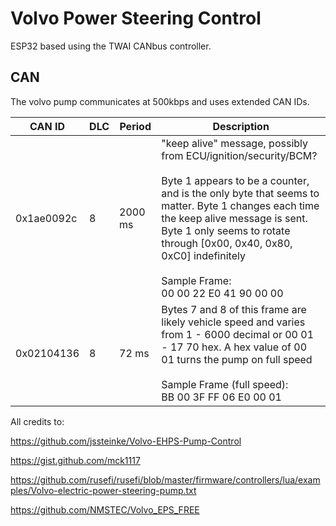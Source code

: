 # Volvo Power Steering Control

ESP32 based using the TWAI CANbus controller.

## CAN

The volvo pump communicates at 500kbps and uses extended CAN IDs.

| CAN ID | DLC | Period | Description |
| ------ | ------------------ | ------ | ----------- |
| 0x1ae0092c | 8 | 2000 ms | "keep alive" message, possibly from ECU/ignition/security/BCM? <br><br>Byte 1 appears to be a counter, and is the only byte that seems to matter. Byte 1 changes each time the keep alive message is sent. Byte 1 only seems to rotate through [0x00, 0x40, 0x80, 0xC0] indefinitely<br><br>Sample Frame:<br>00 00 22 E0 41 90 00 00|
| 0x02104136 | 8 | 72 ms | Bytes 7 and 8 of this frame are likely vehicle speed and varies from 1 - 6000 decimal or 00 01 - 17 70 hex. A hex value of 00 01 turns the pump on full speed<br><br>Sample Frame (full speed):<br>BB 00 3F FF 06 E0 00 01|

All credits to:

https://github.com/jssteinke/Volvo-EHPS-Pump-Control

https://gist.github.com/mck1117

https://github.com/rusefi/rusefi/blob/master/firmware/controllers/lua/examples/Volvo-electric-power-steering-pump.txt

https://github.com/NMSTEC/Volvo_EPS_FREE
